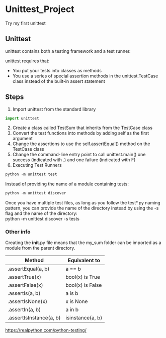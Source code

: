# Unittest_Project
Try my first unittest
## Unittest

unittest contains both a testing framework and a test runner.

unittest requires that:

* You put your tests into classes as methods
* You use a series of special assertion methods in the unittest.TestCase class instead of the built-in assert statement

## Steps
1. Import unittest from the standard library
```python
import unittest
```
2. Create a class called TestSum that inherits from the TestCase class
3. Convert the test functions into methods by adding self as the first argument
4. Change the assertions to use the self.assertEqual() method on the TestCase class
5. Change the command-line entry point to call unittest.main()
one success (indicated with .) and one failure (indicated with F)
6. Executing Test Runners
```python
python -m unittest test
```
Instead of providing the name of a module containing tests: 
```python
python -m unittest discover
```

Once you have multiple test files, as long as you follow the test*.py naming pattern, you can provide the name of the directory instead by using the -s flag and the name of the directory:<br />
python -m unittest discover -s tests

### Other info
Creating the __init__.py file means that the my_sum folder can be imported as a module from the parent directory.


|Method|	Equivalent to|
|------|-----------------|
|.assertEqual(a, b)	| a == b|
|.assertTrue(x)	| bool(x) is True|
|.assertFalse(x) | bool(x) is False|
|.assertIs(a, b)	| a is b|
|.assertIsNone(x) | x is None|
|.assertIn(a, b)	| a in b|
|.assertIsInstance(a, b)	| isinstance(a, b)|

https://realpython.com/python-testing/
